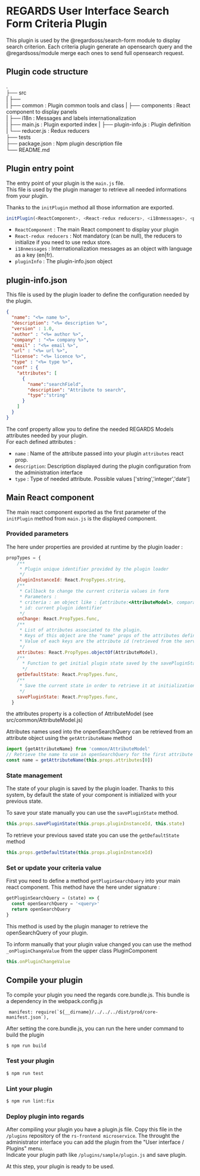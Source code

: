 # REGARDS User Interface Search Form Criteria Plugin

This plugin is used by the @regardsoss/search-form module to display search criterion.
Each criteria plugin generate an opensearch query and the @regardsoss/module merge each ones to send full opensearch request.

## Plugin code structure

.  
 ├── src  
 |   ├──   
 |   ├── common          : Plugin common tools and class
 |   ├── components      : React component to display panels  
 |   ├── i18n            : Messages and labels internationalization      
 |   ├── main.js         : Plugin exported index
 |   ├── plugin-info.js  : Plugin definition  
 |   └── reducer.js      : Redux reducers    
 ├── tests  
 ├── package.json    : Npm plugin description file  
 └── README.md  
 
## Plugin entry point

 The entry point of your plugin is the `main.js` file.  
 This file is used by the plugin manager to retrieve all needed informations from your plugin.  
 
 Thanks to the `initPlugin` method all those information are exported.
 
 ```js
initPlugin(<ReactComponent>, <React-redux reducers>, <i18nmessages>, <pluginInfo>)
```
- `ReactComponent` : The main React component to display your plugin
- `React-redux reducers` : Not mandatory (can be null), the reducers to initialize if you need to use redux store.
- `i18nmessages` : Internationalization messages as an object with language as a key (en|fr).
- `pluginInfo` : The plugin-info.json object

 

## plugin-info.json

This file is used by the plugin loader to define the configuration needed by the plugin.

```json
{
  "name": "<%= name %>",
  "description": "<%= description %>",
  "version" : 1.0,
  "author" : "<%= author %>",
  "company" : "<%= company %>",
  "email" : "<%= email %>",
  "url" : "<%= url %>",
  "license": "<%= licence %>",
  "type" : "<%= type %>",
  "conf" : {
    "attributes": [
      {
        "name":"searchField",
        "description": "Attribute to search",
        "type":"string"
      }
    ]
  }
}

```

The conf property allow you to define the needed REGARDS Models attributes needed by your plugin.  
For each defined attributes :
 - `name`       : Name of the attribute passed into your plugin `attributes` react prop.
 - `description`: Description displayed during the plugin configuration from the administration interface
 - `type`       : Type of needed attribute. Possible values ['string','integer','date']

## Main React component 

The main react component exported as the first parameter of the `initPlugin` method from `main.js` is the displayed component.

### Provided parameters

The here under properties are provided at runtime by the plugin loader :
```js
propTypes = {
    /**
     * Plugin unique identifier provided by the plugin loader
     */
    pluginInstanceId: React.PropTypes.string,
    /**
     * Callback to change the current criteria values in form
     * Parameters :
     * criteria : an object like : {attribute:<AttributeModel>, comparator:<ComparatorEnumType>, value:<value>}
     * id: current plugin identifier
     */
    onChange: React.PropTypes.func,
    /**
     * List of attributes associated to the plugin.
     * Keys of this object are the "name" props of the attributes defined in the plugin-info.json
     * Value of each keys are the attribute id (retrieved from the server) associated
     */
    attributes: React.PropTypes.objectOf(AttributeModel),
    /**
      * Function to get initial plugin state saved by the savePluginState
      */
    getDefaultState: React.PropTypes.func,
    /**
     * Save the current state in order to retrieve it at initialization with getDefaultState
     */
    savePluginState: React.PropTypes.func,
  }
```

the attributes property is a collection of AttributeModel (see src/common/AttributeModel.js)  

Attributes names used into the onpenSearchQuery can be retrieved from an attribute object using the `getAttributeName` method
```js
import {getAttributeName} from 'common/AttributeModel'
// Retrieve the name to use in openSearchQuery for the first attribute
const name = getAttributeName(this.props.attributes[0])
```

### State management

The state of your plugin is saved by the plugin loader. Thanks to this system, by default the state of your component is initialized with your previous state.  

To save your state manually you can use the `savePluginState` method.  
```js
this.props.savePluginState(this.props.pluginInstanceId, this.state)
```
To retrieve your previous saved state you can use the `getDefaultState` method
```js
this.props.getDefaultState(this.props.pluginInstanceId)
```

### Set or update your criteria value

First you need to define a method `getPluginSearchQuery` into your main react component.
This method have the here under signature :
```js
getPluginSearchQuery = (state) => {
  const openSearchQuery = '<query>'
  return openSearchQuery
}
```

This method is used by the plugin manager to retrieve the openSearchQuery of your plugin.  

To inform manually that your plugin value changed you can use the method `_onPluginChangeValue` from the upper class PluginComponent
```js
this.onPluginChangeValue
```
## Compile your plugin

To compile your plugin you need the regards core.bundle.js. This bundle is a dependency in the webpack.config.js
```
 manifest: require(`${__dirname}/../../../dist/prod/core-manifest.json`),
```

After setting the core.bundle.js, you can run the here under command to build the plugin

```bash
$ npm run build 
```

### Test your plugin

```bash
$ npm run test 
```

### Lint your plugin

```bash
$ npm run lint:fix 
```

### Deploy plugin into regards 

After compiling your plugin you have a plugin.js file. Copy this file in the `/plugins` repository of the `rs-frontend microservice`.
The throught the administrator interface you can add the plugin from the "User interface / Plugins" menu.  
Indicate your plugin path like `/plugins/sample/plugin.js` and save plugin.  

At this step, your plugin is ready to be used.